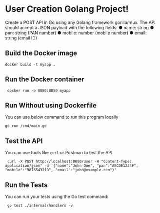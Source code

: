 # User Creation Golang Project!

Create a POST API in Go using any Golang framework gorilla/mux. The API should
accept a JSON payload with the following fields:
● name: string
● pan: string (PAN number)
● mobile: number (mobile number)
● email: string (email ID)

## Build the Docker image

```docker build -t myapp .```

## Run the Docker container

``` docker run -p 8080:8080 myapp```

## Run Without using Dockerfile
You can use below command to run this program locally

```go run /cmd/main.go```

## Test the API  
You can use tools like `curl` or Postman to test the API:

``` curl -X POST http://localhost:8080/user -H "Content-Type: application/json" -d '{"name":"John Doe", "pan":"ABCDE1234F", "mobile":"9876543210", "email":"john@example.com"}'```

## Run the Tests
You can run your tests using the Go test command:

``` go test ./internal/handlers -v```